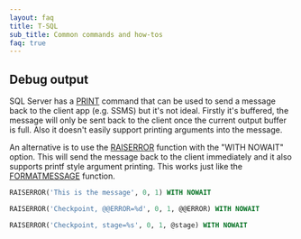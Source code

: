```yaml
---
layout: faq
title: T-SQL
sub_title: Common commands and how-tos
faq: true
---
```


## Debug output

SQL Server has a [PRINT](https://docs.microsoft.com/en-us/sql/t-sql/language-elements/print-transact-sql) command that
can be used to send a message back to the client app (e.g. SSMS) but it's not ideal.  Firstly it's buffered, the message
will only be sent back to the client once the current output buffer is full.  Also it doesn't easily support printing
arguments into the message.

An alternative is to use the
[RAISERROR](https://docs.microsoft.com/en-us/sql/t-sql/language-elements/raiserror-transact-sql) function with the
"WITH NOWAIT" option.  This will send the message back to the client immediately and it also supports printf style
argument printing.  This works just like the
[FORMATMESSAGE](https://docs.microsoft.com/en-us/sql/t-sql/functions/formatmessage-transact-sql) function.

``` sql
RAISERROR('This is the message', 0, 1) WITH NOWAIT
```

``` sql
RAISERROR('Checkpoint, @@ERROR=%d', 0, 1, @@ERROR) WITH NOWAIT
```

``` sql
RAISERROR('Checkpoint, stage=%s', 0, 1, @stage) WITH NOWAIT
```
